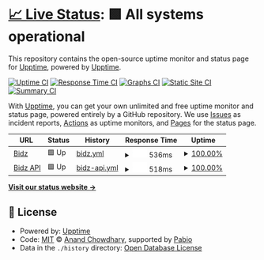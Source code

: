 # [📈 Live Status](https://upptime.github.io/upptime): <!--live status--> **🟩 All systems operational**

This repository contains the open-source uptime monitor and status page for [Upptime](https://upptime.js.org), powered by [Upptime](https://github.com/upptime/upptime).

[![Uptime CI](https://github.com/upptime/upptime/workflows/Uptime%20CI/badge.svg)](https://github.com/upptime/upptime/actions?query=workflow%3A%22Uptime+CI%22)
[![Response Time CI](https://github.com/upptime/upptime/workflows/Response%20Time%20CI/badge.svg)](https://github.com/upptime/upptime/actions?query=workflow%3A%22Response+Time+CI%22)
[![Graphs CI](https://github.com/upptime/upptime/workflows/Graphs%20CI/badge.svg)](https://github.com/upptime/upptime/actions?query=workflow%3A%22Graphs+CI%22)
[![Static Site CI](https://github.com/upptime/upptime/workflows/Static%20Site%20CI/badge.svg)](https://github.com/upptime/upptime/actions?query=workflow%3A%22Static+Site+CI%22)
[![Summary CI](https://github.com/upptime/upptime/workflows/Summary%20CI/badge.svg)](https://github.com/upptime/upptime/actions?query=workflow%3A%22Summary+CI%22)

With [Upptime](https://upptime.js.org), you can get your own unlimited and free uptime monitor and status page, powered entirely by a GitHub repository. We use [Issues](https://github.com/upptime/upptime/issues) as incident reports, [Actions](https://github.com/upptime/upptime/actions) as uptime monitors, and [Pages](https://upptime.github.io/upptime) for the status page.

<!--start: status pages-->
<!-- This summary is generated by Upptime (https://github.com/upptime/upptime) -->
<!-- Do not edit this manually, your changes will be overwritten -->
<!-- prettier-ignore -->
| URL | Status | History | Response Time | Uptime |
| --- | ------ | ------- | ------------- | ------ |
| <img alt="" src="https://icons.duckduckgo.com/ip3/bidz.app.ico" height="13"> [Bidz](https://bidz.app) | 🟩 Up | [bidz.yml](https://github.com/avaziman/bidz-uptime/commits/HEAD/history/bidz.yml) | <details><summary><img alt="Response time graph" src="./graphs/bidz/response-time-week.png" height="20"> 536ms</summary><br><a href="https://upptime.github.io/upptime/history/bidz"><img alt="Response time 516" src="https://img.shields.io/endpoint?url=https%3A%2F%2Fraw.githubusercontent.com%2Favaziman%2Fbidz-uptime%2FHEAD%2Fapi%2Fbidz%2Fresponse-time.json"></a><br><a href="https://upptime.github.io/upptime/history/bidz"><img alt="24-hour response time 390" src="https://img.shields.io/endpoint?url=https%3A%2F%2Fraw.githubusercontent.com%2Favaziman%2Fbidz-uptime%2FHEAD%2Fapi%2Fbidz%2Fresponse-time-day.json"></a><br><a href="https://upptime.github.io/upptime/history/bidz"><img alt="7-day response time 536" src="https://img.shields.io/endpoint?url=https%3A%2F%2Fraw.githubusercontent.com%2Favaziman%2Fbidz-uptime%2FHEAD%2Fapi%2Fbidz%2Fresponse-time-week.json"></a><br><a href="https://upptime.github.io/upptime/history/bidz"><img alt="30-day response time 516" src="https://img.shields.io/endpoint?url=https%3A%2F%2Fraw.githubusercontent.com%2Favaziman%2Fbidz-uptime%2FHEAD%2Fapi%2Fbidz%2Fresponse-time-month.json"></a><br><a href="https://upptime.github.io/upptime/history/bidz"><img alt="1-year response time 516" src="https://img.shields.io/endpoint?url=https%3A%2F%2Fraw.githubusercontent.com%2Favaziman%2Fbidz-uptime%2FHEAD%2Fapi%2Fbidz%2Fresponse-time-year.json"></a></details> | <details><summary><a href="https://upptime.github.io/upptime/history/bidz">100.00%</a></summary><a href="https://upptime.github.io/upptime/history/bidz"><img alt="All-time uptime 100.00%" src="https://img.shields.io/endpoint?url=https%3A%2F%2Fraw.githubusercontent.com%2Favaziman%2Fbidz-uptime%2FHEAD%2Fapi%2Fbidz%2Fuptime.json"></a><br><a href="https://upptime.github.io/upptime/history/bidz"><img alt="24-hour uptime 100.00%" src="https://img.shields.io/endpoint?url=https%3A%2F%2Fraw.githubusercontent.com%2Favaziman%2Fbidz-uptime%2FHEAD%2Fapi%2Fbidz%2Fuptime-day.json"></a><br><a href="https://upptime.github.io/upptime/history/bidz"><img alt="7-day uptime 100.00%" src="https://img.shields.io/endpoint?url=https%3A%2F%2Fraw.githubusercontent.com%2Favaziman%2Fbidz-uptime%2FHEAD%2Fapi%2Fbidz%2Fuptime-week.json"></a><br><a href="https://upptime.github.io/upptime/history/bidz"><img alt="30-day uptime 100.00%" src="https://img.shields.io/endpoint?url=https%3A%2F%2Fraw.githubusercontent.com%2Favaziman%2Fbidz-uptime%2FHEAD%2Fapi%2Fbidz%2Fuptime-month.json"></a><br><a href="https://upptime.github.io/upptime/history/bidz"><img alt="1-year uptime 100.00%" src="https://img.shields.io/endpoint?url=https%3A%2F%2Fraw.githubusercontent.com%2Favaziman%2Fbidz-uptime%2FHEAD%2Fapi%2Fbidz%2Fuptime-year.json"></a></details>
| <img alt="" src="https://icons.duckduckgo.com/ip3/api.bidz.app.ico" height="13"> [Bidz API](https://api.bidz.app/people) | 🟩 Up | [bidz-api.yml](https://github.com/avaziman/bidz-uptime/commits/HEAD/history/bidz-api.yml) | <details><summary><img alt="Response time graph" src="./graphs/bidz-api/response-time-week.png" height="20"> 518ms</summary><br><a href="https://upptime.github.io/upptime/history/bidz-api"><img alt="Response time 498" src="https://img.shields.io/endpoint?url=https%3A%2F%2Fraw.githubusercontent.com%2Favaziman%2Fbidz-uptime%2FHEAD%2Fapi%2Fbidz-api%2Fresponse-time.json"></a><br><a href="https://upptime.github.io/upptime/history/bidz-api"><img alt="24-hour response time 478" src="https://img.shields.io/endpoint?url=https%3A%2F%2Fraw.githubusercontent.com%2Favaziman%2Fbidz-uptime%2FHEAD%2Fapi%2Fbidz-api%2Fresponse-time-day.json"></a><br><a href="https://upptime.github.io/upptime/history/bidz-api"><img alt="7-day response time 518" src="https://img.shields.io/endpoint?url=https%3A%2F%2Fraw.githubusercontent.com%2Favaziman%2Fbidz-uptime%2FHEAD%2Fapi%2Fbidz-api%2Fresponse-time-week.json"></a><br><a href="https://upptime.github.io/upptime/history/bidz-api"><img alt="30-day response time 498" src="https://img.shields.io/endpoint?url=https%3A%2F%2Fraw.githubusercontent.com%2Favaziman%2Fbidz-uptime%2FHEAD%2Fapi%2Fbidz-api%2Fresponse-time-month.json"></a><br><a href="https://upptime.github.io/upptime/history/bidz-api"><img alt="1-year response time 498" src="https://img.shields.io/endpoint?url=https%3A%2F%2Fraw.githubusercontent.com%2Favaziman%2Fbidz-uptime%2FHEAD%2Fapi%2Fbidz-api%2Fresponse-time-year.json"></a></details> | <details><summary><a href="https://upptime.github.io/upptime/history/bidz-api">100.00%</a></summary><a href="https://upptime.github.io/upptime/history/bidz-api"><img alt="All-time uptime 99.80%" src="https://img.shields.io/endpoint?url=https%3A%2F%2Fraw.githubusercontent.com%2Favaziman%2Fbidz-uptime%2FHEAD%2Fapi%2Fbidz-api%2Fuptime.json"></a><br><a href="https://upptime.github.io/upptime/history/bidz-api"><img alt="24-hour uptime 100.00%" src="https://img.shields.io/endpoint?url=https%3A%2F%2Fraw.githubusercontent.com%2Favaziman%2Fbidz-uptime%2FHEAD%2Fapi%2Fbidz-api%2Fuptime-day.json"></a><br><a href="https://upptime.github.io/upptime/history/bidz-api"><img alt="7-day uptime 100.00%" src="https://img.shields.io/endpoint?url=https%3A%2F%2Fraw.githubusercontent.com%2Favaziman%2Fbidz-uptime%2FHEAD%2Fapi%2Fbidz-api%2Fuptime-week.json"></a><br><a href="https://upptime.github.io/upptime/history/bidz-api"><img alt="30-day uptime 99.80%" src="https://img.shields.io/endpoint?url=https%3A%2F%2Fraw.githubusercontent.com%2Favaziman%2Fbidz-uptime%2FHEAD%2Fapi%2Fbidz-api%2Fuptime-month.json"></a><br><a href="https://upptime.github.io/upptime/history/bidz-api"><img alt="1-year uptime 99.80%" src="https://img.shields.io/endpoint?url=https%3A%2F%2Fraw.githubusercontent.com%2Favaziman%2Fbidz-uptime%2FHEAD%2Fapi%2Fbidz-api%2Fuptime-year.json"></a></details>

<!--end: status pages-->

[**Visit our status website →**](https://upptime.github.io/upptime)

## 📄 License

- Powered by: [Upptime](https://github.com/upptime/upptime)
- Code: [MIT](./LICENSE) © [Anand Chowdhary](https://anandchowdhary.com), supported by [Pabio](https://pabio.com)
- Data in the `./history` directory: [Open Database License](https://opendatacommons.org/licenses/odbl/1-0/)
